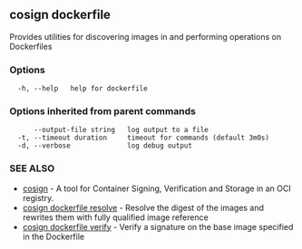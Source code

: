 ## cosign dockerfile

Provides utilities for discovering images in and performing operations on Dockerfiles

### Options

```
  -h, --help   help for dockerfile
```

### Options inherited from parent commands

```
      --output-file string   log output to a file
  -t, --timeout duration     timeout for commands (default 3m0s)
  -d, --verbose              log debug output
```

### SEE ALSO

* [cosign](cosign.md)	 - A tool for Container Signing, Verification and Storage in an OCI registry.
* [cosign dockerfile resolve](cosign_dockerfile_resolve.md)	 - Resolve the digest of the images and rewrites them with fully qualified image reference
* [cosign dockerfile verify](cosign_dockerfile_verify.md)	 - Verify a signature on the base image specified in the Dockerfile

